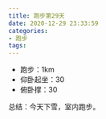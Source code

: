 ```yaml
---
title: 跑步第29天
date: 2020-12-29 23:33:59
categories: 
- 跑步
tags:
---
```


- 跑步：1km
- 仰卧起坐：30
- 俯卧撑：30

总结：今天下雪，室内跑步。